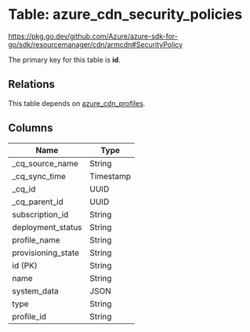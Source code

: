 # Table: azure_cdn_security_policies

https://pkg.go.dev/github.com/Azure/azure-sdk-for-go/sdk/resourcemanager/cdn/armcdn#SecurityPolicy

The primary key for this table is **id**.

## Relations
This table depends on [azure_cdn_profiles](azure_cdn_profiles.md).


## Columns
| Name          | Type          |
| ------------- | ------------- |
|_cq_source_name|String|
|_cq_sync_time|Timestamp|
|_cq_id|UUID|
|_cq_parent_id|UUID|
|subscription_id|String|
|deployment_status|String|
|profile_name|String|
|provisioning_state|String|
|id (PK)|String|
|name|String|
|system_data|JSON|
|type|String|
|profile_id|String|